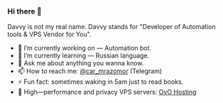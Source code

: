 ### Hi there 👋

Davvy is not my real name. Davvy stands for "Developer of Automation tools & VPS Vendor for You".

- 🔭 I’m currently working on — Automation bot.
- 🌱 I’m currently learning — Russian language.
- 💬 Ask me about anything you wanna know.
- 📫 How to reach me: [@car_mrazomor](https://t.me/car_mrazomor) (Telegram)
- ⚡ Fun fact: sometimes waking in 5am just to read books.
- 📧 High—performance and privacy VPS servers: [OvO Hosting](https://ovobox.org)
